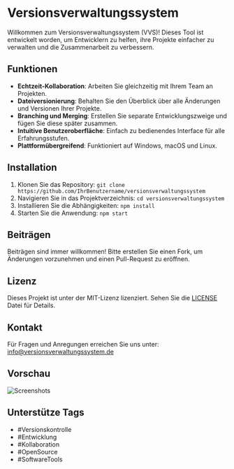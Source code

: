 # Versionsverwaltungssystem

Willkommen zum Versionsverwaltungssystem (VVS)! Dieses Tool ist entwickelt worden, um Entwicklern zu helfen, ihre Projekte einfacher zu verwalten und die Zusammenarbeit zu verbessern.

## Funktionen
- **Echtzeit-Kollaboration**: Arbeiten Sie gleichzeitig mit Ihrem Team an Projekten.
- **Dateiversionierung**: Behalten Sie den Überblick über alle Änderungen und Versionen Ihrer Projekte.
- **Branching und Merging**: Erstellen Sie separate Entwicklungszweige und fügen Sie diese später zusammen.
- **Intuitive Benutzeroberfläche**: Einfach zu bedienendes Interface für alle Erfahrungsstufen.
- **Plattformübergreifend**: Funktioniert auf Windows, macOS und Linux.

## Installation
1. Klonen Sie das Repository: `git clone https://github.com/IhrBenutzername/versionsverwaltungssystem`
2. Navigieren Sie in das Projektverzeichnis: `cd versionsverwaltungssystem`
3. Installieren Sie die Abhängigkeiten: `npm install`
4. Starten Sie die Anwendung: `npm start`

## Beiträgen
Beiträgen sind immer willkommen! Bitte erstellen Sie einen Fork, um Änderungen vorzunehmen und einen Pull-Request zu eröffnen.

## Lizenz
Dieses Projekt ist unter der MIT-Lizenz lizenziert. Sehen Sie die [LICENSE](LICENSE) Datei für Details.

## Kontakt
Für Fragen und Anregungen erreichen Sie uns unter: [info@versionsverwaltungssystem.de](mailto:info@versionsverwaltungssystem.de)

## Vorschau
![Screenshots](https://link-zum-bild.com/screenshots.png)

## Unterstütze Tags
- #Versionskontrolle
- #Entwicklung
- #Kollaboration
- #OpenSource
- #SoftwareTools
